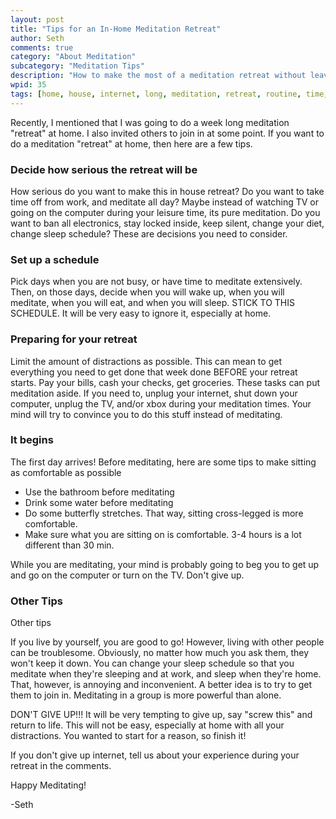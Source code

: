 ```yaml
---
layout: post
title: "Tips for an In-Home Meditation Retreat"
author: Seth
comments: true
category: "About Meditation"
subcategory: "Meditation Tips"
description: "How to make the most of a meditation retreat without leaving home."
wpid: 35
tags: [home, house, internet, long, meditation, retreat, routine, time, tips]
---
```


Recently, I mentioned that I was going to do a week long meditation "retreat" at home. I also invited others to join in at some point. If you want to do a meditation "retreat" at home, then here are a few tips.

<!--more-->

### Decide how serious the retreat will be

How serious do you want to make this in house retreat? Do you want to take time off from work, and meditate all day? Maybe instead of watching TV or going on the computer during your leisure time, its pure meditation. Do you want to ban all electronics, stay locked inside, keep silent, change your diet, change sleep schedule? These are decisions you need to consider.

### Set up a schedule

Pick days when you are not busy, or have time to meditate extensively. Then, on those days, decide when you will wake up, when you will meditate, when you will eat, and when you will sleep. STICK TO THIS SCHEDULE. It will be very easy to ignore it, especially at home.

### Preparing for your retreat

Limit the amount of distractions as possible. This can mean to get everything you need to get done that week done BEFORE your retreat starts. Pay your bills, cash your checks, get groceries. These tasks can put meditation aside. If you need to, unplug your internet, shut down your computer, unplug the TV, and/or xbox during your meditation times. Your mind will try to convince you to do this stuff instead of meditating.

### It begins

The first day arrives! Before meditating, here are some tips to make sitting as comfortable as possible

* Use the bathroom before meditating
* Drink some water before meditating
* Do some butterfly stretches. That way, sitting cross-legged is more comfortable.
* Make sure what you are sitting on is comfortable. 3-4 hours is a lot different than 30 min.

While you are meditating, your mind is probably going to beg you to get up and go on the computer or turn on the TV. Don't give up.

### Other Tips

Other tips

If you live by yourself, you are good to go! However, living with other people can be troublesome. Obviously, no matter how much you ask them, they won't keep it down. You can change your sleep schedule so that you meditate when they're sleeping and at work, and sleep when they're home. That, however, is annoying and inconvenient. A better idea is to try to get them to join in. Meditating in a group is more powerful than alone.

DON'T GIVE UP!!! It will be very tempting to give up, say "screw this" and return to life. This will not be easy, especially at home with all your distractions. You wanted to start for a reason, so finish it!

If you don't give up internet, tell us about your experience during your retreat in the comments.

Happy Meditating!

-Seth
